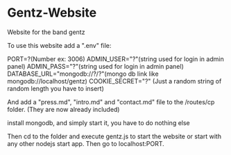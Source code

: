 # Gentz-Website
Website for the band gentz


To use this website add a ".env" file: 

PORT=?(Number ex: 3006)
ADMIN_USER="?"(string used for login in admin panel)
ADMIN_PASS="?"(string used for login in admin panel)
DATABASE_URL="mongodb://?/?"(mongo db link like mongodb://localhost/gentz)
COOKIE_SECRET="?" (Just a random string of random length you have to insert)

And add a "press.md", "intro.md" and "contact.md" file to the /routes/cp folder. (They are now already included)

install mongodb, and simply start it, you have to do nothing else

Then cd to the folder and execute gentz.js to start the website or start with any other nodejs start app. Then go to localhost:PORT.
